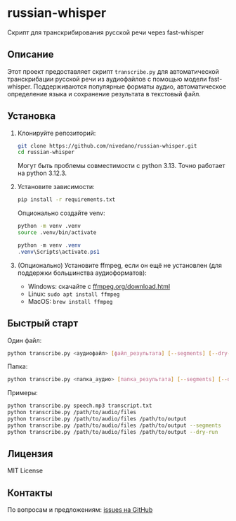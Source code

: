 # russian-whisper

Скрипт для транскрибирования русской речи через fast-whisper

## Описание

Этот проект предоставляет скрипт `transcribe.py` для автоматической транскрибации русской речи из аудиофайлов с помощью модели fast-whisper. Поддерживаются популярные форматы аудио, автоматическое определение языка и сохранение результата в текстовый файл.

## Установка

1. Клонируйте репозиторий:

   ```bash
   git clone https://github.com/nivedano/russian-whisper.git
   cd russian-whisper
   ```

   Могут быть проблемы совместимости с python 3.13.
   Точно работает на python 3.12.3.

2. Установите зависимости:
  
   ```bash
   pip install -r requirements.txt
   ```

   Опционально создайте venv:

   ```bash
   python -m venv .venv
   source .venv/bin/activate
   ```

   ```powershell
   python -m venv .venv
   .venv\Scripts\activate.ps1
   ```

3. (Опционально) Установите ffmpeg, если он ещё не установлен (для поддержки большинства аудиоформатов):
   - Windows: скачайте с [ffmpeg.org/download.html](https://ffmpeg.org/download.html)
   - Linux: `sudo apt install ffmpeg`
   - MacOS: `brew install ffmpeg`

## Быстрый старт

Один файл:

```bash
python transcribe.py <аудиофайл> [файл_результата] [--segments] [--dry-run]
```

Папка:

```bash
python transcribe.py <папка_аудио> [папка_результата] [--segments] [--dry-run]
```

Примеры:

```bash
python transcribe.py speech.mp3 transcript.txt
python transcribe.py /path/to/audio/files
python transcribe.py /path/to/audio/files /path/to/output
python transcribe.py /path/to/audio/files /path/to/output --segments
python transcribe.py /path/to/audio/files /path/to/output --dry-run
```

## Лицензия

MIT License

## Контакты

По вопросам и предложениям: [issues на GitHub](https://github.com/nivedano/russian-whisper/issues)
